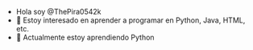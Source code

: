 - Hola soy @ThePira0542k
- 👀 Estoy interesado en aprender a programar en Python, Java, HTML, etc.
- 🌱 Actualmente estoy aprendiendo Python
